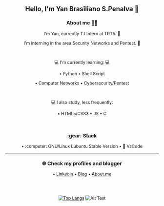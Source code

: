 <div align="center">
  <h2>Hello, I'm Yan Brasiliano S.Penalva 🦉</h2>
   
  <h3>About me 👨‍💻</h3>

   I'm Yan, currently T.I Intern at TRT5. :briefcase: <br>

   I'm interning in the area Security Networks and Pentest. 🔰<br> 
  
  <br>
  
  💻 I'm currently learning: :computer:<br>

  • Python    • Shell Script 
  
  • Computer Networks • Cybersecurity/Pentest
  
  <br>
  
  💻 I also study, less frequently: 
    
  • HTML5/CSS3 • JS • C
  
   <br>
  
  <h3>:gear: Stack </h3>
  • :computer: GNU/Linux Lubuntu Stable Version • 🔅 VsCode <br>
  
  <hr>
  
  <h3>🌐 Check my profiles and blogger</h3>

  • [Linkedin](https://www.linkedin.com/in/yan-brasiliano/) 
  • [Blog](https://hellolibre.blogspot.com/)
  • [About.me](https://about.me/brasiliano/)
  
  <br>
  <br>

[![Top Langs](https://github-readme-stats.vercel.app/api/top-langs/?username=yanbrasiliano&layout=compact&theme=dracula)](https://github.com/anuraghazra/github-readme-stats)
![Alt Text](https://user-images.githubusercontent.com/5713670/87202985-820dcb80-c2b6-11ea-9f56-7ec461c497c3.gif)

<!--==[![Anurag's github stats](https://github-readme-stats.vercel.app/api?username=yanbrasiliano&show_icons=true&theme=dracula)](https://github.com/anuraghazra/github-readme-stats)-->




